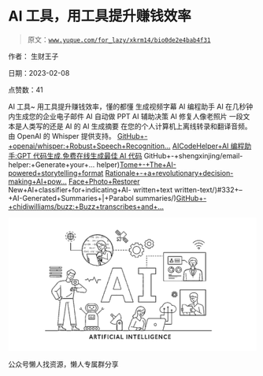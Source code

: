 # AI 工具，用工具提升赚钱效率

> 原文：[`www.yuque.com/for_lazy/xkrm14/bio0de2e4bab4f31`](https://www.yuque.com/for_lazy/xkrm14/bio0de2e4bab4f31)

作者： 生财王子

日期：2023-02-08

点赞数：41

AI 工具~ 用工具提升赚钱效率，懂的都懂 生成视频字幕 AI 编程助手 AI 在几秒钟内生成您的企业电子邮件 AI 自动做 PPT AI 辅助决策 AI 修复人像老照片 一段文本是人类写的还是 AI 的 AI 生成摘要 在您的个人计算机上离线转录和翻译音频。由 OpenAI 的 Whisper 提供支持。 [GitHub+-+openai/whisper:+Robust+Speech+Recognition...](https://github.com/openai/whisper) [AICodeHelper+AI 编程助手:GPT 代码生成,免费在线生成最佳 AI 代码](https://www.aicodehelper.com/) GitHub+-+shengxinjing/email- helper:+Generate+your+... helper)[Tome+-+The+AI-powered+storytelling+format](https://beta.tome.app/) [Rationale+-+a+revolutionary+decision- making+AI+pow...](https://rationale.jina.ai/) [Face+Photo+Restorer](https://www.restorephotos.io/) New+AI+classifier+for+indicating+AI- written+text written-text/)#332+–+AI-Generated+Summaries+|+Parabol summaries/)[GitHub+-+chidiwilliams/buzz:+Buzz+transcribes+and+...](https://github.com/chidiwilliams/buzz)

![](img/e36f27bdc9c9a7500bdb17b0c76dd469.png)  

公众号懒人找资源，懒人专属群分享

